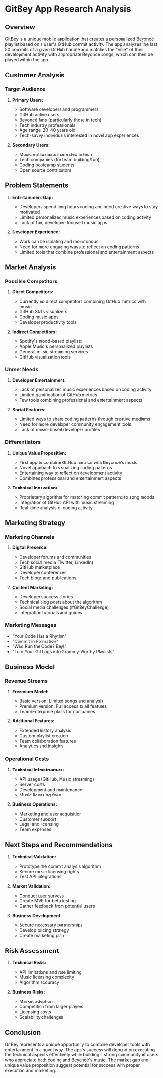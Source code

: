 # GitBey App Research Analysis

## Overview

GitBey is a unique mobile application that creates a personalized Beyoncé playlist based on a user's GitHub commit activity. The app analyzes the last 50 commits of a given GitHub handle and matches the "vibe" of their development activity with appropriate Beyoncé songs, which can then be played within the app.

## Customer Analysis

### Target Audience

1. **Primary Users:**

   - Software developers and programmers
   - GitHub active users
   - Beyoncé fans (particularly those in tech)
   - Tech industry professionals
   - Age range: 20-40 years old
   - Tech-savvy individuals interested in novel app experiences

2. **Secondary Users:**

   - Music enthusiasts interested in tech
   - Tech companies (for team building/fun)
   - Coding bootcamp students
   - Open source contributors

## Problem Statements

1. **Entertainment Gap:**

   - Developers spend long hours coding and need creative ways to stay motivated
   - Limited personalized music experiences based on coding activity
   - Lack of fun, developer-focused music apps

2. **Developer Experience:**

   - Work can be isolating and monotonous
   - Need for more engaging ways to reflect on coding patterns
   - Limited tools that combine professional and entertainment aspects

## Market Analysis

### Possible Competitors

1. **Direct Competitors:**

   - Currently no direct competitors combining GitHub metrics with music
   - GitHub Stats visualizers
   - Coding music apps
   - Developer productivity tools

2. **Indirect Competitors:**

   - Spotify's mood-based playlists
   - Apple Music's personalized playlists
   - General music streaming services
   - GitHub visualization tools

### Unmet Needs

1. **Developer Entertainment:**

   - Lack of personalized music experiences based on coding activity
   - Limited gamification of GitHub metrics
   - Few tools combining professional and entertainment aspects

2. **Social Features:**

   - Limited ways to share coding patterns through creative mediums
   - Need for more developer community engagement tools
   - Lack of music-based developer profiles

### Differentiators

1. **Unique Value Proposition:**

   - First app to combine GitHub metrics with Beyoncé's music
   - Novel approach to visualizing coding patterns
   - Entertaining way to reflect on development activity
   - Combines professional and entertainment aspects

2. **Technical Innovation:**

   - Proprietary algorithm for matching commit patterns to song moods
   - Integration of GitHub API with music streaming
   - Real-time analysis of coding activity

## Marketing Strategy

### Marketing Channels

1. **Digital Presence:**

   - Developer forums and communities
   - Tech social media (Twitter, LinkedIn)
   - GitHub marketplace
   - Developer conferences
   - Tech blogs and publications

2. **Content Marketing:**

   - Developer success stories
   - Technical blog posts about the algorithm
   - Social media challenges (#GitBeyChallenge)
   - Integration tutorials and guides

### Marketing Messages

- "Your Code Has a Rhythm"
- "Commit in Formation"
- "Who Run the Code? Bey!"
- "Turn Your Git Logs into Grammy-Worthy Playlists"

## Business Model

### Revenue Streams

1. **Freemium Model:**

   - Basic version: Limited songs and analysis
   - Premium version: Full access to all features
   - Team/Enterprise plans for companies

2. **Additional Features:**

   - Extended history analysis
   - Custom playlist creation
   - Team collaboration features
   - Analytics and insights

### Operational Costs

1. **Technical Infrastructure:**

   - API usage (GitHub, Music streaming)
   - Server costs
   - Development and maintenance
   - Music licensing fees

2. **Business Operations:**

   - Marketing and user acquisition
   - Customer support
   - Legal and licensing
   - Team expenses

## Next Steps and Recommendations

1. **Technical Validation:**

   - Prototype the commit analysis algorithm
   - Secure music licensing rights
   - Test API integrations

2. **Market Validation:**

   - Conduct user surveys
   - Create MVP for beta testing
   - Gather feedback from potential users

3. **Business Development:**

   - Secure necessary partnerships
   - Develop pricing strategy
   - Create marketing plan

## Risk Assessment

1. **Technical Risks:**

   - API limitations and rate limiting
   - Music licensing complexity
   - Algorithm accuracy

2. **Business Risks:**

   - Market adoption
   - Competition from larger players
   - Licensing costs
   - Scalability challenges

## Conclusion

GitBey represents a unique opportunity to combine developer tools with entertainment in a novel way. The app's success will depend on executing the technical aspects effectively while building a strong community of users who appreciate both coding and Beyoncé's music. The market gap and unique value proposition suggest potential for success with proper execution and marketing.
